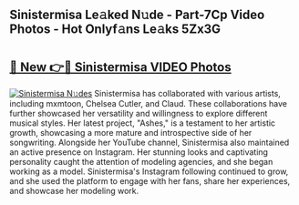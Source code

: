 ## Sinistermisa Le𝚊ked N𝚞de - Part-7Cp Video Photos - Hot Onlyf𝚊ns Le𝚊ks 5Zx3G

# <h2><a href="http://ab42602.deff.icu/?id=Sinistermisa">🔗 New 👉🔴 Sinistermisa VIDEO Photos</a></h2>

[![Sinistermisa N𝚞des](https://i.imgur.com/rIISA9y.gif)](http://ab42602.deff.icu/?id=Sinistermisa)
Sinistermisa has collaborated with various artists, including mxmtoon, Chelsea Cutler, and Claud. These collaborations have further showcased her versatility and willingness to explore different musical styles. Her latest project, "Ashes," is a testament to her artistic growth, showcasing a more mature and introspective side of her songwriting. Alongside her YouTube channel, Sinistermisa also maintained an active presence on Instagram. Her stunning looks and captivating personality caught the attention of modeling agencies, and she began working as a model. Sinistermisa's Instagram following continued to grow, and she used the platform to engage with her fans, share her experiences, and showcase her modeling work.

